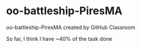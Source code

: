 # oo-battleship-PiresMA
oo-battleship-PiresMA created by GitHub Classroom

So far, I think I have ~40% of the task done
